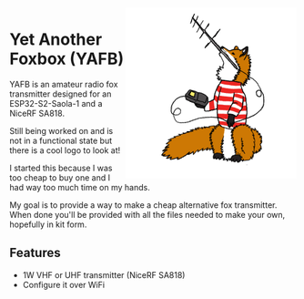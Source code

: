 <img src="YAFB_logo.png" alt="logo" width="300" height="300" align="right" />

# Yet Another Foxbox (YAFB)
YAFB is an amateur radio fox transmitter designed for an ESP32-S2-Saola-1 and a NiceRF SA818.

Still being worked on and is not in a functional state but there is a cool logo to look at!

I started this because I was too cheap to buy one and I had way too much time on my hands. 

My goal is to provide a way to make a cheap alternative fox transmitter. When done you'll be provided with all the files needed to make your own, hopefully in kit form.

## Features
* 1W VHF or UHF transmitter (NiceRF SA818)
* Configure it over WiFi
